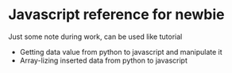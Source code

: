 # Javascript reference for newbie
Just some note during work, can be used like tutorial
+ Getting data value from python to javascript and manipulate it
+ Array-lizing inserted data from python to javascript
